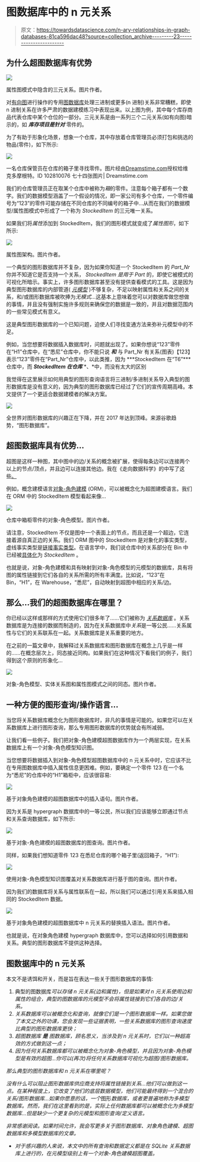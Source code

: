 # 图数据库中的 n 元关系

> 原文：<https://towardsdatascience.com/n-ary-relationships-in-graph-databases-81ca596dac48?source=collection_archive---------23----------------------->

## 为什么超图数据库有优势

![](img/b4b5f943e504705f9a8c4b5730304463.png)

属性图模式中隐含的三元关系。图片作者。

对[有向图](https://en.wikipedia.org/wiki/Directed_graph)进行操作的专用[图数据库](https://en.wikipedia.org/wiki/Graph_database)处理三进制或更多(n 进制)关系非常糟糕，即使 n 进制关系在许多严肃的数据建模练习中表现出来。以上图为例，其中每个库存商品代表仓库中某个仓位的一部分。三元关系是由一系列三个二元关系(如有向图)暗示的，如 ***库存项目是针对*** 零件的。

为了有助于形象化场景，想象一个仓库，其中存放着仓库管理员必须打包和挑选的物品(零件)，如下所示:

![](img/0b5ea6501505346c5eb4231bb11afd09.png)

一名仓库保管员在仓库的箱子里寻找零件。图片经由[Dreamstime.com](https://www.dreamstime.com/side-view-portrait-young-shop-assistant-inspecting-stock-doing-inventory-industrial-tools-store-man-doing-stock-image102810076)授权给维克多摩根特。ID 102810076 七十四张图片| Dreamstime.com

我们的仓库管理员正在取某个仓库中被称为*箱*的零件。注意每个箱子都有一个数字。我们的数据模型涵盖了一个假设的情况，即一家公司有多个仓库，一个零件编号为“123”的零件可能存储在不同仓库的不同编号的箱子中…从而在我们的数据模型/属性图模式中形成了一个称为 *StockedItem* 的三元唯一关系。

如果我们将*属性*添加到 StockedItem，我们的图形模式就变成了*属性图形*，如下所示:

![](img/e34920af218e19b1c7c1d47e06d96585.png)

属性图架构。图片作者。

一个典型的图形数据库并不复杂，因为如果你知道一个 StockedItem 的 *Part_Nr* 你并不知道它是否支持一个关系， *StockedItem 是用于 Part* 的，即使它被模式的可视化所暗示。事实上，许多图形数据库甚至没有提供查看模式的工具。这是因为典型图形数据库的内部管道( [*元模型*](https://en.wikipedia.org/wiki/Metamodeling) )不够复杂，不足以映射属性和关系之间的关系，和/或图形数据库被吹捧为*无模式*…这基本上意味着您可以对数据库做您想做的事情，并且没有强制实施许多规则来确保您的数据是一致的，并且对数据范围内的一些常见模式有意义。

这是典型图形数据库的一个已知问题，迫使人们寻找变通方法来弥补元模型中的不足。

例如，当您想要将数据插入数据库时，问题就出现了。如果你想说“123”零件在“H1”仓库中，在“悉尼”仓库中，你不能只说 ***和*** 与 Part_Nr 有关系(图表)【123】表示“123”零件在“Part_Nr”仓库中，以此类推，因为 ***StockedItem 在“T6”***仓库中，而 ***StockedItem 在仓库*** *、*中，而没有太大的区别

我觉得在这里展示如何用典型的图形查询语言将三进制/多进制关系导入典型的图形数据库是没有意义的，因为典型的图形数据库已经过了它们的宣传周期高峰。本文提供了一个更适合数据建模者的解决方案。

![](img/6e479f17de325996f62aad52b9223edf.png)

全世界对图形数据库的兴趣正在下降，并在 2017 年达到顶峰。来源谷歌趋势，“图形数据库”。

## 超图数据库具有优势…

超图是这样一种图，其中图中的边/关系的概念被扩展，使得每条边可以连接两个以上的节点/顶点，并且边可以连接其他边。我在《走向数据科学》的中写了这些[。](/knowledge-hypergraphs-object-role-modeling-ef0f58f38066)

例如，概念建模语言[对象-角色建模](/why-learn-object-role-modelling-4eebd93dcda2) (ORM)，可以被概念化为超图建模语言。我们在 ORM 中的 StockedItem 模型看起来像…

![](img/8e7116bc7ca3fafd947da096f11c3a6c.png)

仓库中箱柜零件的对象-角色模型。图片作者。

请注意，StockedItem 不仅是图中一个表面上的节点，而且还是一个超边，它连接着源自真正边的关系。我们 ORM 图中的 StockedItem 是对象化的事实类型，虚线事实类型是[链接事实类型](/link-fact-types-in-object-role-modeling-3c68c15eec92)。在语言学中，我们说仓库中的关系部分在 Bin 中已经被[具体化](https://en.wikipedia.org/wiki/Reification_(linguistics))为 *StockedItem* 。

也就是说，对象-角色建模和具有映射到对象-角色模型的元模型的数据库，具有将图的属性链接到它们各自的关系所需的所有丰满度。比如说，“123”在 Bin，“H1”，在 Warehouse，“悉尼”，自动映射到超图中相应的关系/边。

## 那么…我们的超图数据库在哪里？

你已经以这样或那样的方式使用它们很多年了……它们被称为 [*关系数据库*](https://en.wikipedia.org/wiki/Relational_database) 。关系数据库是为连接的数据而制造的，因为在关系数据库中*关系*是一等公民……关系属性与它们的关系联系在一起。关系数据库是关系重要的地方。

在之前的一篇文章中，我解释过关系数据库和图形数据库在概念上几乎是一样的……在概念层次上，同态接近同构。如果我们在这种情况下看我们的例子，我们得到这个原则的形象化…

![](img/ba5b7bce7de8cc532c8eaa01b74c9edf.png)

对象-角色模型、实体关系图和属性图模式之间的同态。图片作者。

## 一种方便的图形查询/操作语言…

当您将关系数据库概念化为图形数据库时，非凡的事情是可能的。如果您可以在关系数据库上进行图形查询，那么专用图形数据库的优势就会有所减弱。

让我们看一些例子。我们把对象-角色建模超图数据库作为一个两层实现，在关系数据库上有一个对象-角色模型知识图。

当您想要将数据插入到对象-角色模型超图数据库中的 n 元关系中时，它应该不比在专用图数据库中插入属性信息更困难。例如，要确定一个零件 123 在一个名为“悉尼”的仓库中的“H1”箱柜中，应该很容易:

![](img/c7b7010b4c3977d3ee475f146c768f25.png)

基于对象角色建模的超图数据库中的插入语句。图片作者。

因为关系是 hypergraph 数据库中的一等公民，所以我们应该能够立即通过节点和关系查询数据库，如下所示:

![](img/755a4b3c0d3d607fda6e77cb7e1555d3.png)

基于对象-角色建模的超图数据库的图查询。图片作者。

同样，如果我们想知道零件 123 在悉尼仓库的哪个箱子里(返回箱子，“H1”):

![](img/63a7b687f5efbe8a50caf05c54d92dad.png)

使用对象-角色模型知识图覆盖对关系数据库进行基于图的查询。图片作者。

因为我们的数据库将关系与属性联系在一起，所以我们可以通过引用关系来插入相同的 StockedItem 数据。

![](img/3ab67a7059c74213cd150b3c6ad89789.png)

基于对象角色建模的超图数据库中 n 元关系的替换插入语法。图片作者。

也就是说，在对象角色建模 hypergraph 数据库中，您可以选择如何引用数据和关系。典型的图形数据库不提供这种选择。

## 图数据库中的 n 元关系

本文不是诱饵和开关，而是旨在表达一些关于图形数据库的事情:

1.  典型的图数据库*可以存储 n 元关系(边和属性)，但是如果对 n 元关系使用边和属性的组合，典型的图数据库的元模型不会将属性链接到它们各自的边/关系。*
2.  *关系数据库可以被概念化和查询，就像它们是一个图形数据库一样。如果您做了本文之外的功课，您会发现一些证据表明，一些关系数据库的图形查询速度比典型的图形数据库更快；*
3.  *超图数据库 ***是*** 图数据库，顾名思义，当涉及到 n 元关系时，它们以一种超高效的方式做到这一点；*
4.  *因为任何关系数据库都可以被概念化为对象-角色模型，并且因为对象-角色模型是有效的超图…你可以(再次)将任何关系数据库可视化为超图/图形数据库。*

*那么典型的图形数据库和 n 元关系在哪里呢？*

*没有什么可以阻止图形数据库供应商支持将属性链接到关系…他们可以做到这一点。在某种程度上，它改变了他们的底层数据模型，他们可能最终得到一个混合的关系/图形数据库…如果你愿意的话，一个*图形*数据库，或者更普遍地称为多模型数据库。然而，我们在这里看到的是，实际上任何数据库都可以被概念化为多模型数据库…但是缺少一个更复杂的元模型和图形查询/定义语言。*

*非常感谢阅读。如果时间允许，我会写更多关于图形数据库、对象角色建模、超图数据库和多模型数据库的文章。*

*   *对于感兴趣的人来说，本文中的所有查询和数据定义都是在 SQLite 关系数据库上进行的，在元模型级别上有一个对象-角色建模超图覆盖。*